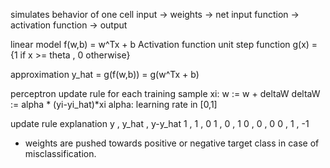 simulates behavior of one cell
input -> weights -> net input function -> activation function -> output

linear model
f(w,b) = w^Tx + b
Activation function
unit step function
g(x) = {1 if x >= theta , 0 otherwise}
<show graph>

approximation
y_hat = g(f(w,b)) = g(w^Tx + b)

perceptron update rule
for each training sample xi:
w := w + deltaW
deltaW := alpha * (yi-yi_hat)*xi
alpha: learning rate in [0,1]

update rule explanation
y , y_hat , y-y_hat
1 , 1 , 0
1 , 0 , 1
0 , 0 , 0
0 , 1 , -1
- weights are pushed towards positive or negative target class in case of misclassification.